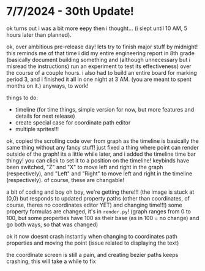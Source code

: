 # 7/7/2024 - 30th Update!

ok turns out i was a bit more eepy then i thought... (i slept until 10 AM, 5 hours later than planned).

ok, over ambitious pre-release day! lets try to finish major stuff by midnight! this reminds me of that time i did my entire engineering report in 8th grade (basically document building something and (although unnecessary but i misread the instructions) run an experiment to test its effectiveness) over the course of a couple hours. i also had to build an entire board for marking period 3, and i finished it all in one night at 3 AM. (you are meant to spent months on it.) anyways, to work!

things to do:
- timeline (for time things, simple version for now, but more features and details for next release)
- create special case for coordinate path editor
- multiple sprites!!!

ok, copied the scrolling code over from graph as the timeline is basically the same thing without any fancy stuff! just fixed a thing where point can render outside of the graph! its a little while later, and i added the timeline time bar thingy! you can click to set it to a position on the timeline! keybinds have been switched, "Z" and "X" to move left and right in the graph (respectively), and "Left" and "Right" to move left and right in the timeline (respectively). of course, these are changable!

a bit of coding and boy oh boy, we're getting there!!! (the image is stuck at (0,0) but responds to updated property paths (other than coordinates, of course, theres no coordinates editor YET) and changing time!!!) some property formulas are changed, it's in `render.py`! (graph ranges from 0 to 100, but some properties have 100 as their base (as in 100 = no change) and go both ways, so that was changed)

ok it now doesnt crash instantly when changing to coordinates path properties and moving the point (issue related to displaying the text)

the coordinate screen is still a pain, and creating bezier paths keeps crashing, this will take a while to fix